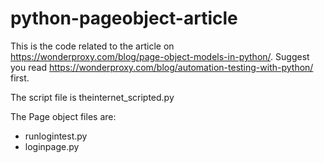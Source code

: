 # python-pageobject-article
This is the code related to the article on https://wonderproxy.com/blog/page-object-models-in-python/.
Suggest you read https://wonderproxy.com/blog/automation-testing-with-python/ first.

The script file is theinternet_scripted.py

The Page object files are:
* runlogintest.py
* loginpage.py
